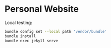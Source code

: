 Personal Website
================

Local testing:

```bash
bundle config set --local path 'vendor/bundle'
bundle install
bundle exec jekyll serve
```

